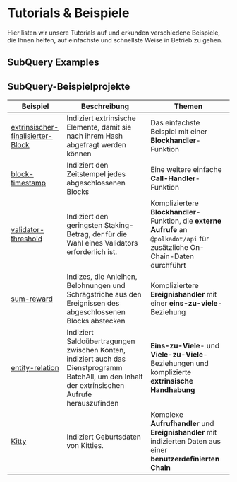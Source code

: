 # Tutorials & Beispiele

Hier listen wir unsere Tutorials auf und erkunden verschiedene Beispiele, die Ihnen helfen, auf einfachste und schnellste Weise in Betrieb zu gehen.

## SubQuery Examples



## SubQuery-Beispielprojekte

| Beispiel                                                                                              | Beschreibung                                                                                                                                     | Themen                                                                                                                         |
| ----------------------------------------------------------------------------------------------------- | ------------------------------------------------------------------------------------------------------------------------------------------------ | ------------------------------------------------------------------------------------------------------------------------------ |
| [extrinsischer-finalisierter-Block](https://github.com/subquery/tutorials-extrinsic-finalised-blocks) | Indiziert extrinsische Elemente, damit sie nach ihrem Hash abgefragt werden können                                                               | Das einfachste Beispiel mit einer __Blockhandler__-Funktion                                                                    |
| [block-timestamp](https://github.com/subquery/tutorials-block-timestamp)                              | Indiziert den Zeitstempel jedes abgeschlossenen Blocks                                                                                           | Eine weitere einfache __Call-Handler__-Funktion                                                                                |
| [validator-threshold](https://github.com/subquery/tutorials-validator-threshold)                      | Indiziert den geringsten Staking-Betrag, der für die Wahl eines Validators erforderlich ist.                                                     | Kompliziertere __Blockhandler__-Funktion, die __externe Aufrufe__ an `@polkadot/api` für zusätzliche On-Chain-Daten durchführt |
| [sum-reward](https://github.com/subquery/tutorials-sum-reward)                                        | Indizes, die Anleihen, Belohnungen und Schrägstriche aus den Ereignissen des abgeschlossenen Blocks abstecken                                    | Kompliziertere __Ereignishandler__ mit einer __eins-zu-viele__-Beziehung                                                       |
| [entity-relation](https://github.com/subquery/tutorials-entity-relations)                             | Indiziert Saldoübertragungen zwischen Konten, indiziert auch das Dienstprogramm BatchAll, um den Inhalt der extrinsischen Aufrufe herauszufinden | __Eins-zu-Viele__- und __Viele-zu-Viele__-Beziehungen und komplizierte __extrinsische Handhabung__                             |
| [Kitty](https://github.com/subquery/tutorials-kitty-chain)                                            | Indiziert Geburtsdaten von Kitties.                                                                                                              | Komplexe __Aufrufhandler__ und __Ereignishandler__ mit indizierten Daten aus einer __benutzerdefinierten Chain__               |
